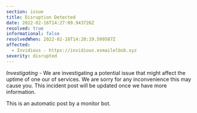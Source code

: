 ```yaml
---
section: issue
title: Disruption Detected
date: 2022-02-16T14:27:09.943726Z
resolved: true
informational: false
resolvedWhen: 2022-02-16T14:28:19.599587Z
affected:
  - Invidious - https://invidious.esmailelbob.xyz
severity: disrupted
---
```

*Investigating* - We are investigating a potential issue that might affect the uptime of one our of services. We are sorry for any inconvenience this may cause you. This incident post will be updated once we have more information.

This is an automatic post by a monitor bot.
        